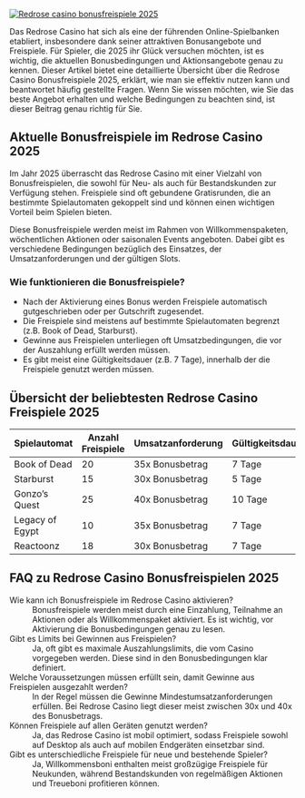 [![Redrose casino bonusfreispiele 2025](https://123-caf.pages.dev/gitsignup.png)](https://vrmoo.ru/Bt82HjjY)

<p>Das Redrose Casino hat sich als eine der führenden Online-Spielbanken etabliert, insbesondere dank seiner attraktiven Bonusangebote und Freispiele. Für Spieler, die 2025 ihr Glück versuchen möchten, ist es wichtig, die aktuellen Bonusbedingungen und Aktionsangebote genau zu kennen. Dieser Artikel bietet eine detaillierte Übersicht über die Redrose Casino Bonusfreispiele 2025, erklärt, wie man sie effektiv nutzen kann und beantwortet häufig gestellte Fragen. Wenn Sie wissen möchten, wie Sie das beste Angebot erhalten und welche Bedingungen zu beachten sind, ist dieser Beitrag genau richtig für Sie.</p>  <h2>Aktuelle Bonusfreispiele im Redrose Casino 2025</h2> <p>Im Jahr 2025 überrascht das Redrose Casino mit einer Vielzahl von Bonusfreispielen, die sowohl für Neu- als auch für Bestandskunden zur Verfügung stehen. Freispiele sind oft gebundene Gratisrunden, die an bestimmte Spielautomaten gekoppelt sind und können einen wichtigen Vorteil beim Spielen bieten.</p> <p>Diese Bonusfreispiele werden meist im Rahmen von Willkommenspaketen, wöchentlichen Aktionen oder saisonalen Events angeboten. Dabei gibt es verschiedene Bedingungen bezüglich des Einsatzes, der Umsatzanforderungen und der gültigen Slots.</p>  <h3>Wie funktionieren die Bonusfreispiele?</h3> <ul>   <li>Nach der Aktivierung eines Bonus werden Freispiele automatisch gutgeschrieben oder per Gutschrift zugesendet.</li>   <li>Die Freispiele sind meistens auf bestimmte Spielautomaten begrenzt (z.B. Book of Dead, Starburst).</li>   <li>Gewinne aus Freispielen unterliegen oft Umsatzbedingungen, die vor der Auszahlung erfüllt werden müssen.</li>   <li>Es gibt meist eine Gültigkeitsdauer (z.B. 7 Tage), innerhalb der die Freispiele genutzt werden müssen.</li> </ul>  <h2>Übersicht der beliebtesten Redrose Casino Freispiele 2025</h2> <table>   <thead>     <tr>       <th>Spielautomat</th>       <th>Anzahl Freispiele</th>       <th>Umsatzanforderung</th>       <th>Gültigkeitsdauer</th>     </tr>   </thead>   <tbody>     <tr>       <td>Book of Dead</td>       <td>20</td>       <td>35x Bonusbetrag</td>       <td>7 Tage</td>     </tr>     <tr>       <td>Starburst</td>       <td>15</td>       <td>30x Bonusbetrag</td>       <td>5 Tage</td>     </tr>     <tr>       <td>Gonzo’s Quest</td>       <td>25</td>       <td>40x Bonusbetrag</td>       <td>10 Tage</td>     </tr>     <tr>       <td>Legacy of Egypt</td>       <td>10</td>       <td>35x Bonusbetrag</td>       <td>7 Tage</td>     </tr>     <tr>       <td>Reactoonz</td>       <td>18</td>       <td>30x Bonusbetrag</td>       <td>7 Tage</td>     </tr>   </tbody> </table>  <h2>FAQ zu Redrose Casino Bonusfreispielen 2025</h2> <dl>   <dt>Wie kann ich Bonusfreispiele im Redrose Casino aktivieren?</dt>   <dd>Bonusfreispiele werden meist durch eine Einzahlung, Teilnahme an Aktionen oder als Willkommenspaket aktiviert. Es ist wichtig, vor Aktivierung die Bonusbedingungen genau zu lesen.</dd>    <dt>Gibt es Limits bei Gewinnen aus Freispielen?</dt>   <dd>Ja, oft gibt es maximale Auszahlungslimits, die vom Casino vorgegeben werden. Diese sind in den Bonusbedingungen klar definiert.</dd>    <dt>Welche Voraussetzungen müssen erfüllt sein, damit Gewinne aus Freispielen ausgezahlt werden?</dt>   <dd>In der Regel müssen die Gewinne Mindestumsatzanforderungen erfüllen. Bei Redrose Casino liegt dieser meist zwischen 30x und 40x des Bonusbetrags.</dd>    <dt>Können Freispiele auf allen Geräten genutzt werden?</dt>   <dd>Ja, das Redrose Casino ist mobil optimiert, sodass Freispiele sowohl auf Desktop als auch auf mobilen Endgeräten einsetzbar sind.</dd>    <dt>Gibt es unterschiedliche Freispiele für neue und bestehende Spieler?</dt>   <dd>Ja, Willkommensboni enthalten meist großzügige Freispiele für Neukunden, während Bestandskunden von regelmäßigen Aktionen und Treueboni profitieren können.</dd> </dl>